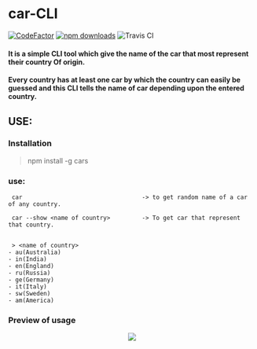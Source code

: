 # car-CLI
[![CodeFactor](https://www.codefactor.io/repository/github/debck/car-cli/badge)](https://www.codefactor.io/repository/github/debck/car-cli)   [![npm downloads](https://img.shields.io/npm/dt/cars.svg)](https://www.npmjs.com/package/cars) ![Travis CI](https://travis-ci.com/debck/car-CLI.svg?branch=master)


#### It is a simple CLI tool which give the name of the car that most represent their country Of origin.
#### Every country has at least one car by which the country can easily be guessed and this CLI tells the name of car depending upon the entered country.

## USE:

### Installation 
> npm install -g cars

### use:

```
 car                                  -> to get random name of a car of any country.

 car --show <name of country>         -> To get car that represent that country.


 > <name of country>
- au(Australia)
- in(India)
- en(England)
- ru(Russia)
- ge(Germany)
- it(Italy)
- sw(Sweden)
- am(America)	    
```
### Preview of usage
<p align="center">
  <img src="https://user-images.githubusercontent.com/33368759/41203447-95079320-6cf4-11e8-88d7-7810fd4e88db.gif">
 </p>
